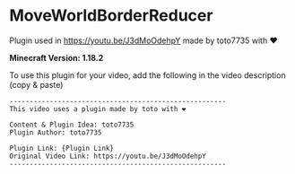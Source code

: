 # MoveWorldBorderReducer

Plugin used in https://youtu.be/J3dMoOdehpY made by toto7735 with ❤

**Minecraft Version: 1.18.2**

To use this plugin for your video, add the following in the video description (copy & paste)

```
------------------------------------------------------
This video uses a plugin made by toto with ❤

Content & Plugin Idea: toto7735
Plugin Author: toto7735

Plugin Link: {Plugin Link}
Original Video Link: https://youtu.be/J3dMoOdehpY
------------------------------------------------------
```
